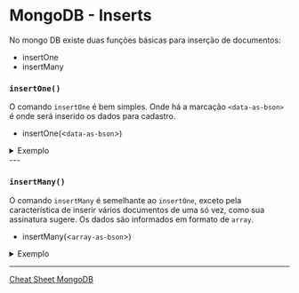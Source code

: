 # MongoDB - Inserts

No mongo DB existe duas funções básicas para inserção de documentos:
- insertOne
- insertMany

### `insertOne()`

O comando `insertOne` é bem simples. Onde há a marcação `<data-as-bson>` é onde será inserido os dados para cadastro.

-  insertOne(&lt;`data-as-bson`&gt;)


<details>
<summary>Exemplo</summary>

```bash
db.places.insertOne({_id: 101, name: 'Edicula Santa Helena', description: 'Edicula com piscina, churrasqueira, quarto e banheiro' })

# { acknowledged: true, insertedId: 101 }
```
</details>
---

### `insertMany()`

O comando `insertMany` é semelhante ao `insertOne`, exceto pela característica de inserir vários documentos de uma só vez, como sua assinatura sugere. Os dados são informados em formato de `array`.

-  insertMany(&lt;`array-as-bson`&gt;)


<details>
<summary>Exemplo</summary>

```bash
db.places.insertMany([{_id: 201, name: 'Cháchara', description: 'Chácara na serra'}, {_id: 202, name: 'Sítio', description: 'Sítio na Chapada'}])

# { acknowledged: true, insertedIds: { '0': 201, '1': 202 } }
```

</details>

---

[Cheat Sheet MongoDB](https://www.mongodb.com/developer/products/mongodb/cheat-sheet/)
